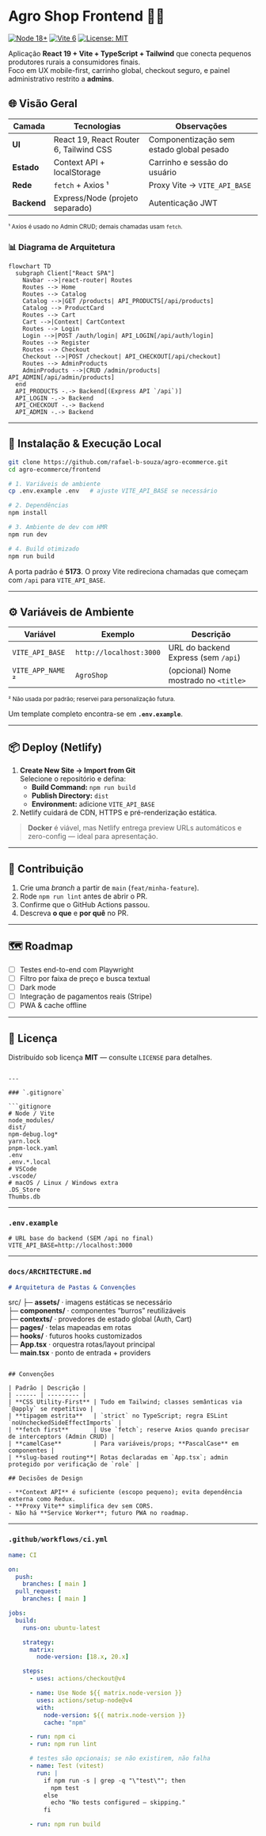 # Agro Shop Frontend 🛒🌱

[![Node 18+](https://img.shields.io/badge/node-%3E%3D18.x-green)](https://nodejs.org/)
[![Vite 6](https://img.shields.io/badge/vite-6.x-646CFF?logo=vite&logoColor=white)](https://vitejs.dev/)
[![License: MIT](https://img.shields.io/badge/license-MIT-blue.svg)](LICENSE)

Aplicação **React 19 + Vite + TypeScript + Tailwind** que conecta pequenos produtores rurais a consumidores finais.  
Foco em UX mobile-first, carrinho global, checkout seguro, e painel administrativo restrito a **admins**.

## 🌐 Visão Geral

| Camada | Tecnologias | Observações |
| ------ | ----------- | ----------- |
| **UI** | React 19, React Router 6, Tailwind CSS | Componentização sem estado global pesado |
| **Estado** | Context API + localStorage | Carrinho e sessão do usuário |
| **Rede** | `fetch` + Axios ¹ | Proxy Vite → `VITE_API_BASE` |
| **Backend** | Express/Node (projeto separado) | Autenticação JWT |

<sub>¹ Axios é usado no Admin CRUD; demais chamadas usam `fetch`.</sub>

### 📊 Diagrama de Arquitetura

```mermaid
flowchart TD
  subgraph Client["React SPA"]
    Navbar -->|react-router| Routes
    Routes --> Home
    Routes --> Catalog
    Catalog -->|GET /products| API_PRODUCTS[/api/products]
    Catalog --> ProductCard
    Routes --> Cart
    Cart -->|Context| CartContext
    Routes --> Login
    Login -->|POST /auth/login| API_LOGIN[/api/auth/login]
    Routes --> Register
    Routes --> Checkout
    Checkout -->|POST /checkout| API_CHECKOUT[/api/checkout]
    Routes --> AdminProducts
    AdminProducts -->|CRUD /admin/products| API_ADMIN[/api/admin/products]
  end
  API_PRODUCTS -.-> Backend[(Express API `/api`)]
  API_LOGIN -.-> Backend
  API_CHECKOUT -.-> Backend
  API_ADMIN -.-> Backend
```

---

## 🚀 Instalação & Execução Local

```bash
git clone https://github.com/rafael-b-souza/agro-ecommerce.git
cd agro-ecommerce/frontend

# 1. Variáveis de ambiente
cp .env.example .env   # ajuste VITE_API_BASE se necessário

# 2. Dependências
npm install

# 3. Ambiente de dev com HMR
npm run dev

# 4. Build otimizado
npm run build
```

A porta padrão é **5173**. O proxy Vite redireciona chamadas que começam com `/api` para `VITE_API_BASE`.

---

## ⚙️ Variáveis de Ambiente

| Variável            | Exemplo                     | Descrição                              |
| ------------------- | --------------------------- | -------------------------------------- |
| `VITE_API_BASE`     | `http://localhost:3000`     | URL do backend Express (sem `/api`)    |
| `VITE_APP_NAME` ²   | `AgroShop`                  | (opcional) Nome mostrado no `<title>`  |

<sub>² Não usada por padrão; reservei para personalização futura.</sub>

Um template completo encontra-se em **`.env.example`**.

---

## 📦 Deploy (Netlify)

1. **Create New Site → Import from Git**  
   Selecione o repositório e defina:
   - **Build Command:** `npm run build`
   - **Publish Directory:** `dist`
   - **Environment:** adicione `VITE_API_BASE`
2. Netlify cuidará de CDN, HTTPS e pré-renderização estática.

> **Docker** é viável, mas Netlify entrega preview URLs automáticos e zero-config — ideal para apresentação.

---

## 🤝 Contribuição

1. Crie uma *branch* a partir de `main` (`feat/minha-feature`).
2. Rode `npm run lint` antes de abrir o PR.
3. Confirme que o GitHub Actions passou.
4. Descreva **o que** e **por quê** no PR.

---

## 🗺️ Roadmap

- [ ] Testes end-to-end com Playwright
- [ ] Filtro por faixa de preço e busca textual
- [ ] Dark mode
- [ ] Integração de pagamentos reais (Stripe)
- [ ] PWA & cache offline

---

## 📜 Licença

Distribuído sob licença **MIT** — consulte `LICENSE` para detalhes.
```

---

### `.gitignore`

```gitignore
# Node / Vite
node_modules/
dist/
npm-debug.log*
yarn.lock
pnpm-lock.yaml
.env
.env.*.local
# VSCode
.vscode/
# macOS / Linux / Windows extra
.DS_Store
Thumbs.db
```

---

### `.env.example`

```dotenv
# URL base do backend (SEM /api no final)
VITE_API_BASE=http://localhost:3000
```

---

### `docs/ARCHITECTURE.md`

```markdown
# Arquitetura de Pastas & Convenções

```
src/
├─ **assets/**        · imagens estáticas se necessário  
├─ **components/**    · componentes “burros” reutilizáveis  
├─ **contexts/**      · provedores de estado global (Auth, Cart)  
├─ **pages/**         · telas mapeadas em rotas  
├─ **hooks/**         · futuros hooks customizados  
├─ **App.tsx**        · orquestra rotas/layout principal  
└─ **main.tsx**       · ponto de entrada + providers  
```

## Convenções

| Padrão | Descrição |
| ------ | --------- |
| **CSS Utility-First** | Tudo em Tailwind; classes semânticas via `@apply` se repetitivo |
| **tipagem estrita**   | `strict` no TypeScript; regra ESLint `noUncheckedSideEffectImports` |
| **fetch first**       | Use `fetch`; reserve Axios quando precisar de interceptors (Admin CRUD) |
| **camelCase**         | Para variáveis/props; **PascalCase** em componentes |
| **slug-based routing**| Rotas declaradas em `App.tsx`; admin protegido por verificação de `role` |

## Decisões de Design

- **Context API** é suficiente (escopo pequeno); evita dependência externa como Redux.
- **Proxy Vite** simplifica dev sem CORS.
- Não há **Service Worker**; futuro PWA no roadmap.
```

---

### `.github/workflows/ci.yml`

```yaml
name: CI

on:
  push:
    branches: [ main ]
  pull_request:
    branches: [ main ]

jobs:
  build:
    runs-on: ubuntu-latest

    strategy:
      matrix:
        node-version: [18.x, 20.x]

    steps:
      - uses: actions/checkout@v4

      - name: Use Node ${{ matrix.node-version }}
        uses: actions/setup-node@v4
        with:
          node-version: ${{ matrix.node-version }}
          cache: "npm"

      - run: npm ci
      - run: npm run lint

      # testes são opcionais; se não existirem, não falha
      - name: Test (vitest)
        run: |
          if npm run -s | grep -q "\"test\""; then
            npm test
          else
            echo "No tests configured — skipping."
          fi

      - run: npm run build
```
